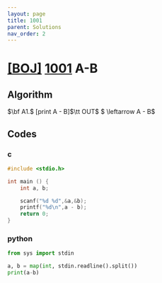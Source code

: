```yaml
---
layout: page
title: 1001
parent: Solutions
nav_order: 2
---
```

# [[BOJ]](https://www.acmicpc.net/problem) [1001](https://www.acmicpc.net/problem/1001) A-B
## Algorithm
$\bf A1.$ [print A - B]$\tt OUT$ $ \leftarrow A - B$
## Codes
### c
```c
#include <stdio.h>

int main () {
	int a, b;

	scanf("%d %d",&a,&b);
	printf("%d\n",a - b);
	return 0;
}
```
### python
```python
from sys import stdin

a, b = map(int, stdin.readline().split())
print(a-b)
```

